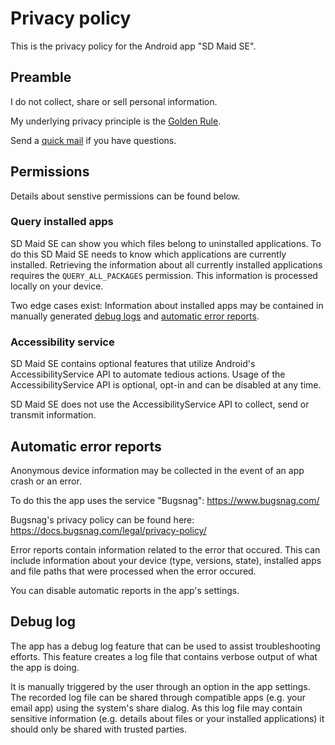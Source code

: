 # Privacy policy

This is the privacy policy for the Android app "SD Maid SE".

## Preamble

I do not collect, share or sell personal information.

My underlying privacy principle is the [Golden Rule](https://en.wikipedia.org/wiki/Golden_Rule).

Send a [quick mail](mailto:support@darken.eu) if you have questions.

## Permissions

Details about senstive permissions can be found below.

### Query installed apps

SD Maid SE can show you which files belong to uninstalled applications.
To do this SD Maid SE needs to know which applications are currently installed.
Retrieving the information about all currently installed applications requires the `QUERY_ALL_PACKAGES` permission.
This information is processed locally on your device.

Two edge cases exist: Information about installed apps may be contained in manually generated [debug logs](#debug-log)
and [automatic error reports](#automatic-error-reports).

### Accessibility service

SD Maid SE contains optional features that utilize Android's AccessibilityService API to automate tedious actions.
Usage of the AccessibilityService API is optional, opt-in and can be disabled at any time.

SD Maid SE does not use the AccessibilityService API to collect, send or transmit information.

## Automatic error reports

Anonymous device information may be collected in the event of an app crash or an error.

To do this the app uses the service "Bugsnag":
https://www.bugsnag.com/

Bugsnag's privacy policy can be found here:
https://docs.bugsnag.com/legal/privacy-policy/

Error reports contain information related to the error that occured. This can include information about your device (type, versions, state), installed apps and file paths that were processed when the error occured.

You can disable automatic reports in the app's settings.

## Debug log

The app has a debug log feature that can be used to assist troubleshooting efforts.
This feature creates a log file that contains verbose output of what the app is doing. 

It is manually triggered by the user through an option in the app settings.
The recorded log file can be shared through compatible apps (e.g. your email app) using the system's share dialog.
As this log file may contain sensitive information (e.g. details about files or your installed applications) it should only be shared with trusted parties.
